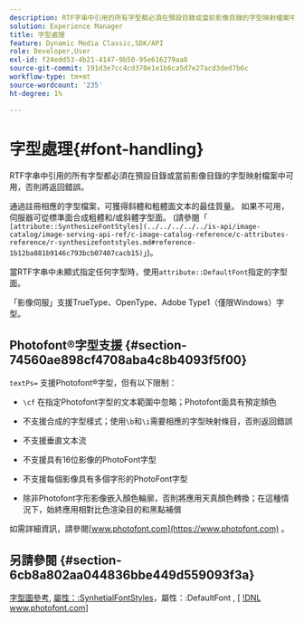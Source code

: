 ```yaml
---
description: RTF字串中引用的所有字型都必須在預設目錄或當前影像目錄的字型映射檔案中可用，否則將返回錯誤。
solution: Experience Manager
title: 字型處理
feature: Dynamic Media Classic,SDK/API
role: Developer,User
exl-id: f24edd53-4b21-4147-9b50-95e616279aa8
source-git-commit: 191d3e7cc4cd370e1e1b6ca5d7e27acd3ded7b6c
workflow-type: tm+mt
source-wordcount: '235'
ht-degree: 1%

---
```


# 字型處理{#font-handling}

RTF字串中引用的所有字型都必須在預設目錄或當前影像目錄的字型映射檔案中可用，否則將返回錯誤。

通過註冊相應的字型檔案，可獲得斜體和粗體面文本的最佳質量。 如果不可用，伺服器可從標準面合成粗體和/或斜體字型面。 (請參閱「` [attribute::SynthesizeFontStyles](../../../../../is-api/image-catalog/image-serving-api-ref/c-image-catalog-reference/c-attributes-reference/r-synthesizefontstyles.md#reference-1b12ba881b9146c793bcb07407cacb15)`」)。

當RTF字串中未顯式指定任何字型時，使用`attribute::DefaultFont`指定的字型面。

「影像伺服」支援TrueType、OpenType、Adobe Type1（僅限Windows）字型。

## Photofont®字型支援 {#section-74560ae898cf4708aba4c8b4093f5f00}

`textPs=` 支援Photofont®字型，但有以下限制：

* `\cf` 在指定Photofont字型的文本範圍中忽略；Photofont面具有預定顏色
* 不支援合成的字型樣式；使用`\b`和`\i`需要相應的字型映射條目，否則返回錯誤

* 不支援垂直文本流
* 不支援具有16位影像的PhotoFont字型
* 不支援每個影像具有多個字形的PhotoFont字型
* 除非Photofont字形影像嵌入顏色輪廓，否則將應用天真顏色轉換；在這種情況下，始終應用相對比色渲染目的和黑點補償

如需詳細資訊，請參閱[www.photofont.com](https://www.photofont.com) 。

## 另請參閱 {#section-6cb8a802aa044836bbe449d559093f3a}

[字型圖參考](../../../../../is-api/image-catalog/image-serving-api-ref/c-image-catalog-reference/c-font-map-reference/c-font-map-reference.md#concept-f81f319d03c646c5a8ef87b3277dd37d), [屬性：:SynhetialFontStyles](../../../../../is-api/image-catalog/image-serving-api-ref/c-image-catalog-reference/c-attributes-reference/r-synthesizefontstyles.md#reference-1b12ba881b9146c793bcb07407cacb15)，屬性：:DefaultFont [](../../../../../is-api/image-catalog/image-serving-api-ref/c-image-catalog-reference/c-attributes-reference/r-defaultfont.md#reference-48b763ac254545e89a25c76ff7581107),  [ [!DNL www.photofont.com] ](https://www.photofont.com)
